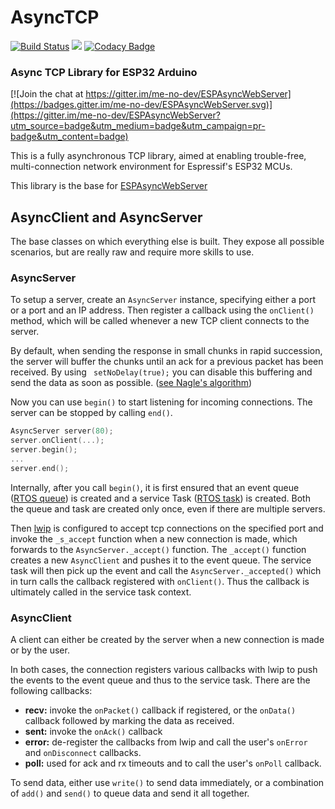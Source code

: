 # AsyncTCP

[![Build Status](https://travis-ci.org/me-no-dev/AsyncTCP.svg?branch=master)](https://travis-ci.org/me-no-dev/AsyncTCP) ![](https://github.com/me-no-dev/AsyncTCP/workflows/Async%20TCP%20CI/badge.svg) [![Codacy Badge](https://api.codacy.com/project/badge/Grade/2f7e4d1df8b446d192cbfec6dc174d2d)](https://www.codacy.com/manual/me-no-dev/AsyncTCP?utm_source=github.com&utm_medium=referral&utm_content=me-no-dev/AsyncTCP&utm_campaign=Badge_Grade)

### Async TCP Library for ESP32 Arduino

[![Join the chat at https://gitter.im/me-no-dev/ESPAsyncWebServer](https://badges.gitter.im/me-no-dev/ESPAsyncWebServer.svg)](https://gitter.im/me-no-dev/ESPAsyncWebServer?utm_source=badge&utm_medium=badge&utm_campaign=pr-badge&utm_content=badge)

This is a fully asynchronous TCP library, aimed at enabling trouble-free, multi-connection network environment for Espressif's ESP32 MCUs.

This library is the base for [ESPAsyncWebServer](https://github.com/me-no-dev/ESPAsyncWebServer)

## AsyncClient and AsyncServer

The base classes on which everything else is built. They expose all possible scenarios, but are really raw and require more skills to use.

### AsyncServer

To setup a server, create an `AsyncServer` instance, specifying either a port or a port and an IP address. Then register a callback using the `onClient()` method, which will be called whenever a new TCP client connects to the server.

By default, when sending the response in small chunks in rapid succession, the server will buffer the chunks until an ack for a previous packet has been received. By using ` setNoDelay(true);` you can disable this buffering and send the data as soon as possible. ([see Nagle's algorithm](https://en.wikipedia.org/wiki/Nagle%27s_algorithm]))

Now you can use `begin()` to start listening for incoming connections. The server can be stopped by calling `end()`.

```cpp
AsyncServer server(80);
server.onClient(...);
server.begin();
...
server.end();
```

Internally, after you call `begin()`, it is first ensured that an event queue ([RTOS queue](https://www.freertos.org/Documentation/02-Kernel/02-Kernel-features/02-Queues-mutexes-and-semaphores/01-Queues)) is created and a service Task ([RTOS task](https://www.freertos.org/Documentation/01-FreeRTOS-quick-start/01-Beginners-guide/01-RTOS-fundamentals)) is created. Both the queue and task are created only once, even if there are multiple servers.

Then [lwip](https://savannah.nongnu.org/projects/lwip/) is configured to accept tcp connections on the specified port and invoke the `_s_accept` function when a new connection is made, which forwards to the `AsyncServer._accept()` function. The `_accept()` function creates a new `AsyncClient` and pushes it to the event queue. The service task will then pick up the event and call the `AsyncServer._accepted()` which in turn calls the callback registered with `onClient()`. Thus the callback is ultimately called in the service task context.

### AsyncClient

A client can either be created by the server when a new connection is made or by the user.

In both cases, the connection registers various callbacks with lwip to push the events to the event queue and thus to the service task. There are the following callbacks:

- **recv:** invoke the `onPacket()` callback if registered, or the `onData()` callback followed by marking the data as received.
- **sent:** invoke the `onAck()` callback
- **error:** de-register the callbacks from lwip and call the user's `onError` and `onDisconnect` callbacks.
- **poll:** used for ack and rx timeouts and to call the user's `onPoll` callback.

To send data, either use `write()` to send data immediately, or a combination of `add()` and `send()` to queue data and send it all together.
